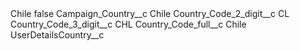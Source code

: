 <?xml version="1.0" encoding="UTF-8"?>
<CustomMetadata xmlns="http://soap.sforce.com/2006/04/metadata" xmlns:xsi="http://www.w3.org/2001/XMLSchema-instance" xmlns:xsd="http://www.w3.org/2001/XMLSchema">
    <label>Chile</label>
    <protected>false</protected>
    <values>
        <field>Campaign_Country__c</field>
        <value xsi:type="xsd:string">Chile</value>
    </values>
    <values>
        <field>Country_Code_2_digit__c</field>
        <value xsi:type="xsd:string">CL</value>
    </values>
    <values>
        <field>Country_Code_3_digit__c</field>
        <value xsi:type="xsd:string">CHL</value>
    </values>
    <values>
        <field>Country_Code_full__c</field>
        <value xsi:type="xsd:string">Chile</value>
    </values>
    <values>
        <field>UserDetailsCountry__c</field>
        <value xsi:nil="true"/>
    </values>
</CustomMetadata>
